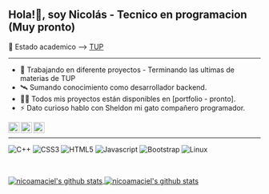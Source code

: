 ##  Hola!👋, soy Nicolás - Tecnico en programacion (Muy pronto)
💪 Estado academico --> <a href="https://raw.githubusercontent.com/nicoamaciel/PracticasProyectos_UTN/main/EstadoAcademico/EstadoAcademico.png">TUP</a>
***
- 🌱 Trabajando en diferente proyectos - Terminando las ultimas de materias de TUP 
- 🛰️ Sumando conocimiento como desarrollador backend. 
- 👨‍💻 Todos mis proyectos están disponibles en [portfolio - pronto].
- ⚡ Dato curioso hablo con Sheldon mi gato compañero programador.

<a href="https://twitter.com/nicoamaciel"> <img align="left" alt="nicoamaciel Twitter" width="22px" src="https://cdn.jsdelivr.net/npm/simple-icons@v3/icons/twitter.svg" />
</a>
<a href="https://linkedin.com/in/nicoamaciel"><img align="left" width="22px" src="https://cdn.jsdelivr.net/npm/simple-icons@v3/icons/linkedin.svg" /> </a>
<a href="https://instagram.com/nicoamaciel/"><img align="left" width="22px" src="https://cdn.jsdelivr.net/npm/simple-icons@v3/icons/instagram.svg" /> </a>
<br/>


***
![C++](https://img.shields.io/badge/-a?color=%231E90FF&label=C%2B%2B&logo=c%2B%2B&style=social)
![CSS3](https://img.shields.io/badge/-CSS3-1572B6?style=flat&logo=css3)
![HTML5](https://img.shields.io/badge/-HTML5-E34F26?style=flat&logo=html5&logoColor=white)
![Javascript](https://img.shields.io/badge/-JavaScript-EDD222?style=flat&logo=javascript&logoColor=white)
![Bootstrap](https://img.shields.io/badge/-Bootstrap-563D7C?style=flat&logo=bootstrap&logoColor=white)
![Linux](https://img.shields.io/badge/-Linux-635653?style=flat&logo=Linux&logoColor=white)

<br/>
  
<a href="https://github.com/nicoamaciel"> <img align="center" src="https://github-readme-stats.vercel.app/api?username=nicoamaciel&show_icons=true&theme=dark" alt="nicoamaciel's github stats"/>
<a href="https://github.com/nicoamaciel"> <img align="center" src="https://github-readme-stats.vercel.app/api/top-langs/?username=nicoamaciel&layout=compact&theme=dark" alt="nicoamaciel's github stats"/>



 







